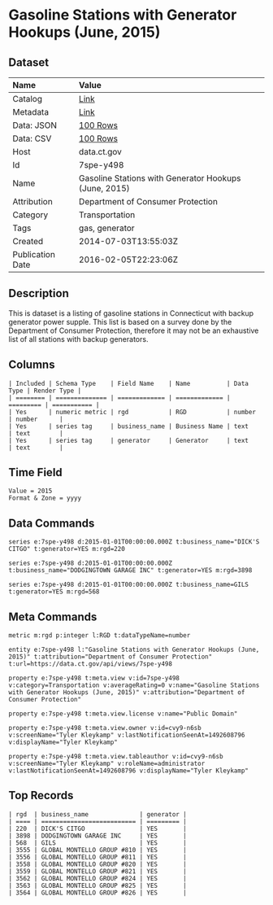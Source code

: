 # Gasoline Stations with Generator Hookups (June, 2015)

## Dataset

| Name | Value |
| :--- | :---- |
| Catalog | [Link](https://catalog.data.gov/dataset/gasoline-stations-with-generator-hookups-june-2014) |
| Metadata | [Link](https://data.ct.gov/api/views/7spe-y498) |
| Data: JSON | [100 Rows](https://data.ct.gov/api/views/7spe-y498/rows.json?max_rows=100) |
| Data: CSV | [100 Rows](https://data.ct.gov/api/views/7spe-y498/rows.csv?max_rows=100) |
| Host | data.ct.gov |
| Id | 7spe-y498 |
| Name | Gasoline Stations with Generator Hookups (June, 2015) |
| Attribution | Department of Consumer Protection |
| Category | Transportation |
| Tags | gas, generator |
| Created | 2014-07-03T13:55:03Z |
| Publication Date | 2016-02-05T22:23:06Z |

## Description

This is dataset is a listing of gasoline stations in Connecticut with backup generator power supple. This list is based on a survey done by the Department of Consumer Protection, therefore it may not be an exhaustive list of all stations with backup generators.

## Columns

```ls
| Included | Schema Type    | Field Name    | Name          | Data Type | Render Type |
| ======== | ============== | ============= | ============= | ========= | =========== |
| Yes      | numeric metric | rgd           | RGD           | number    | number      |
| Yes      | series tag     | business_name | Business Name | text      | text        |
| Yes      | series tag     | generator     | Generator     | text      | text        |
```

## Time Field

```ls
Value = 2015
Format & Zone = yyyy
```

## Data Commands

```ls
series e:7spe-y498 d:2015-01-01T00:00:00.000Z t:business_name="DICK'S CITGO" t:generator=YES m:rgd=220

series e:7spe-y498 d:2015-01-01T00:00:00.000Z t:business_name="DODGINGTOWN GARAGE INC" t:generator=YES m:rgd=3898

series e:7spe-y498 d:2015-01-01T00:00:00.000Z t:business_name=GILS t:generator=YES m:rgd=568
```

## Meta Commands

```ls
metric m:rgd p:integer l:RGD t:dataTypeName=number

entity e:7spe-y498 l:"Gasoline Stations with Generator Hookups (June, 2015)" t:attribution="Department of Consumer Protection" t:url=https://data.ct.gov/api/views/7spe-y498

property e:7spe-y498 t:meta.view v:id=7spe-y498 v:category=Transportation v:averageRating=0 v:name="Gasoline Stations with Generator Hookups (June, 2015)" v:attribution="Department of Consumer Protection"

property e:7spe-y498 t:meta.view.license v:name="Public Domain"

property e:7spe-y498 t:meta.view.owner v:id=cvy9-n6sb v:screenName="Tyler Kleykamp" v:lastNotificationSeenAt=1492608796 v:displayName="Tyler Kleykamp"

property e:7spe-y498 t:meta.view.tableauthor v:id=cvy9-n6sb v:screenName="Tyler Kleykamp" v:roleName=administrator v:lastNotificationSeenAt=1492608796 v:displayName="Tyler Kleykamp"
```

## Top Records

```ls
| rgd  | business_name              | generator | 
| ==== | ========================== | ========= | 
| 220  | DICK'S CITGO               | YES       | 
| 3898 | DODGINGTOWN GARAGE INC     | YES       | 
| 568  | GILS                       | YES       | 
| 3555 | GLOBAL MONTELLO GROUP #810 | YES       | 
| 3556 | GLOBAL MONTELLO GROUP #811 | YES       | 
| 3558 | GLOBAL MONTELLO GROUP #820 | YES       | 
| 3559 | GLOBAL MONTELLO GROUP #821 | YES       | 
| 3562 | GLOBAL MONTELLO GROUP #824 | YES       | 
| 3563 | GLOBAL MONTELLO GROUP #825 | YES       | 
| 3564 | GLOBAL MONTELLO GROUP #826 | YES       | 
```